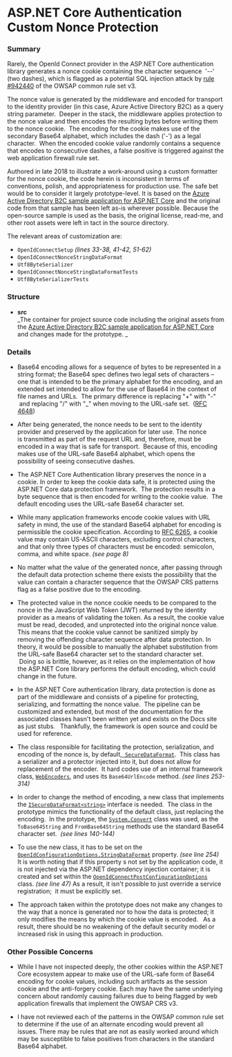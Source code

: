 # ASP.NET Core Authentication Custom Nonce Protection #

### Summary ###

Rarely, the OpenId Connect provider in the ASP.NET Core authentication library generates a nonce cookie containing the character sequence  '--' (two dashes), which is flagged as a potential SQL injection attack by [rule #942440](https://github.com/SpiderLabs/owasp-modsecurity-crs/blob/v3.2/dev/rules/REQUEST-942-APPLICATION-ATTACK-SQLI.conf) of the OWSAP common rule set v3.

The nonce value is generated by the middleware and encoded for transport to the identity provider (in this case, Azure Active Directory B2C) as a query string parameter.  Deeper in the stack, the middleware applies protection to the nonce value and then encodes the resulting bytes before writing them to the nonce cookie.  The encoding for the cookie makes use of the secondary Base64 alphabet, which includes the dash ('-') as a legal character.  When the encoded cookie value randomly contains a sequence that encodes to consecutive dashes, a false positive is triggered against the web application firewall rule set.

Authored in late 2018 to illustrate a work-around using a custom formatter for the nonce cookie, the code herein is inconsistent in terms of conventions, polish, and appropriateness for production use.  The safe bet would be to consider it largely prototype-level.  It is based on the [Azure Active Directory B2C sample application for ASP.NET Core](https://github.com/Azure-Samples/active-directory-b2c-dotnetcore-webapp) and the original code from that sample has been left as-is wherever possible.  Because the open-source sample is used as the basis, the original license, read-me, and other root assets were left in tact in the source directory. 

The relevant areas of customization are:
 
- `OpenIdConnectSetup` _(lines 33-38, 41-42, 51-62)_
- `OpenIdConnectNonceStringDataFormat` 
- `Utf8ByteSerializer`
- `OpenIdConnectNonceStringDataFormatTests`
- `Utf8ByteSerializerTests`

### Structure ###

* **src**
  <br />_The container for project source code including the original assets from the [Azure Active Directory B2C sample application for ASP.NET Core](https://github.com/Azure-Samples/active-directory-b2c-dotnetcore-webapp) and changes made for the prototype. _
  
### Details ###

- Base64 encoding allows for a sequence of bytes to be represented in a string format; the Base64 spec defines two legal sets of characters – one that is intended to be the primary alphabet for the encoding, and an extended set intended to allow for the use of Base64 in the context of file names and URLs.  The primary difference is replacing "+" with "-"  and replacing "/" with "_" when moving to the URL-safe set.  ([RFC 4648](https://tools.ietf.org/html/rfc4648))
	
- After being generated, the nonce needs to be sent to the identity provider and preserved by the application for later use.  The nonce is transmitted as part of the request URL and, therefore, must be encoded in a way that is safe for transport.  Because of this, encoding makes use of the URL-safe Base64 alphabet, which opens the possibility of seeing consecutive dashes.
	
- The ASP.NET Core Authentication library preserves the nonce in a cookie.  In order to keep the cookie data safe, it is protected using the ASP.NET Core data protection framework.  The protection results in a byte sequence that is then encoded for writing to the cookie value.  The default encoding uses the URL-safe Base64 character set.  

- While many application frameworks encode cookie values with URL safety in mind, the use of the standard Base64 alphabet for encoding is permissible the cookie specification.  According to [RFC 6265](https://www.ietf.org/rfc/rfc6265.txt), a cookie value may contain US-ASCII characters, excluding control characters, and that only three types of characters must be encoded: semicolon, comma, and white space.  _(see page 8)_
	
- No matter what the value of the generated nonce, after passing through the default data protection scheme there exists the possibility that the value can contain a character sequence that the OWSAP CRS patterns flag as a false positive due to the encoding. 
	 
- The protected value in the nonce cookie needs to be compared to the nonce in the JavaScript Web Token (JWT) returned by the identity provider as a means of validating the token.  As a result, the cookie value must be read, decoded, and unprotected into the original nonce value.  This means that the cookie value cannot be sanitized simply by removing the offending character sequence after data protection.  In theory, it would be possible to manually the alphabet substitution from the URL-safe Base64 character set to the standard character set.   Doing so is brittle, however, as it ​relies on the implementation of how the ASP.NET Core library performs the default encoding, which could change in the future.
	
- In the ASP.NET Core authentication library, data protection is done as part of the middleware and consists of a pipeline for protecting, serializing, and formatting the nonce value.  The pipeline can be customized and extended, but most of the documentation for the associated classes hasn't been written yet and exists on the Docs site as just stubs.   Thankfully, the framework is open source and could be used for reference.
	
- The class responsible for facilitating the protection, serialization, and encoding of the nonce is, by default,[` SecureDataFormat`](https://github.com/aspnet/AspNetCore/blob/02ca469ea1ee06be2769ebbb0252bc88847d6378/src/Security/src/Microsoft.AspNetCore.Authentication/Data/SecureDataFormat.cs).  This class has a serializer and a protector injected into it, but does not allow for replacement of the encoder.  It hard codes use of an internal framework class, [`WebEncoders`](https://github.com/aspnet/Extensions/blob/master/src/Shared/src/WebEncoders/WebEncoders.cs), and uses its `Base64UrlEncode` method. _(see lines 253-314)_
	
- In order to change the method of encoding, a new class that implements the [`ISecureDataFormat<string>`](https://github.com/aspnet/AspNetCore/blob/02ca469ea1ee06be2769ebbb0252bc88847d6378/src/Security/src/Microsoft.AspNetCore.Authentication/Data/ISecureDataFormat.cs) interface is needed.  The class in the prototype mimics the functionality of the default class, just replacing the encoding.  In the prototype, the [`System.Convert`](https://github.com/Microsoft/referencesource/blob/master/mscorlib/system/convert.cs) class was used, as the `ToBase64String` and `FromBase64String` methods use the standard Base64 character set.  _(see lines 140-144)_
	
- To use the new class, it has to be set on the [`OpenIdConfigurationOptions.StringDataFormat`](https://github.com/aspnet/Security/blob/7e14b052ea9cb935ec4f5cb0485b4edb5d41297a/src/Microsoft.AspNetCore.Authentication.OpenIdConnect/OpenIdConnectOptions.cs) property. _(see line 254)_   It is worth noting that if this property s not set by the application code, it is not injected via the ASP.NET dependency injection container; it is created and set within the [`OpenIdConnectPostConfigurationOptions`](https://github.com/aspnet/Security/blob/7e14b052ea9cb935ec4f5cb0485b4edb5d41297a/src/Microsoft.AspNetCore.Authentication.OpenIdConnect/OpenIdConnectPostConfigureOptions.cs) class. _(see line 47)_  As a result, it isn't possible to just override a service registration;  it must be explicitly set.
	
- The approach taken within the prototype does not make any changes to the way that a nonce is generated nor to how the data is protected; it only modifies the means by which the cookie value is encoded.   As a result, there should be no weakening of the default security model or increased risk in using this approach in production.​

### Other Possible Concerns ###

- While I have not inspected deeply, the other cookies within the ASP.NET Core ecosystem appear to make use of the URL-safe form of Base64 encoding for cookie values, including such artifacts as the session cookie and the anti-forgery cookie.  Each may have the same underlying concern about randomly causing failures due to being flagged by web application firewalls that implement the OWSAP CRS v3.

- I have not reviewed each of the patterns in the OWSAP common rule set to determine if the use of an alternate encoding would prevent all issues.  There may be rules that are not as easily worked around which may be susceptible to false positives from characters in the standard Base64 alphabet.
